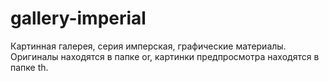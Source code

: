 # gallery-imperial
Картинная галерея, серия имперская, графические материалы.
Оригиналы находятся в папке or, картинки предпросмотра находятся в папке th.